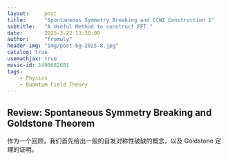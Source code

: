 ```yaml
---
layout:     post
title:      "Spontaneous Symmetry Breaking and CCWZ Construction 1"
subtitle:   "A Useful Method to construct EFT."
date:       2025-3-22 13:30:00
author:     "fromuly"
header-img: "img/post-bg-2025-8.jpg"
catalog: true
usemathjax: true
music-id: 1490682681
tags:
    - Physics
    - Quantum Field Theory
---
```


## Review: Spontaneous Symmetry Breaking and Goldstone Theorem

作为一个回顾，我们首先给出一般的自发对称性破缺的概念，以及 Goldstone 定理的证明。